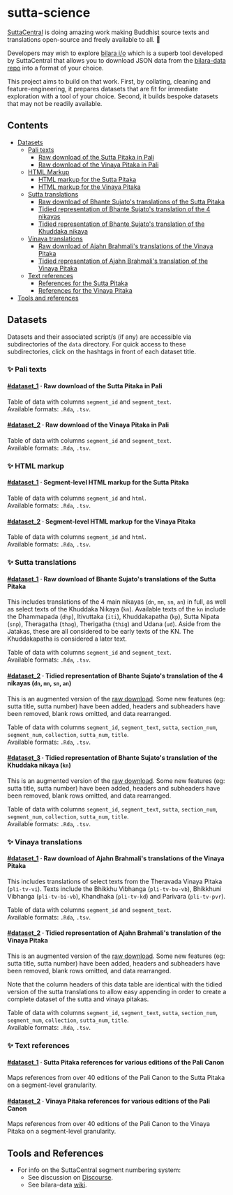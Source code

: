 # sutta-science

[SuttaCentral](https://github.com/suttacentral) is doing amazing work making Buddhist source texts and translations open-source and freely available to all. :tada: 

Developers may wish to explore [bilara i/o](https://github.com/suttacentral/bilara-data/wiki/Bilara-io) which is a superb tool developed by SuttaCentral that allows you to download JSON data from the [bilara-data repo](https://github.com/suttacentral/bilara-data) into a format of your choice. 

This project aims to build on that work. First, by collating, cleaning and feature-engineering, it prepares datasets that are fit for immediate exploration with a tool of your choice. Second, it builds bespoke datasets that may not be readily available.

## Contents

* [Datasets](#datasets)
    * [Pali texts](#pali-texts)
        - [Raw download of the Sutta Pitaka in Pali](#pali-texts-dataset-1)
        - [Raw download of the Vinaya Pitaka in Pali](#pali-texts-dataset-2)
    * [HTML Markup](#html-markup)
        - [HTML markup for the Sutta Pitaka](#html-markup-dataset-1)
        - [HTML markup for the Vinaya Pitaka](#html-markup-dataset-2)
    * [Sutta translations](#sutta-translations)
        - [Raw download of Bhante Sujato's translations of the Sutta Pitaka](#sutta-translations-dataset-1) 
        - [Tidied representation of Bhante Sujato's translation of the 4 nikayas](#sutta-translations-dataset-2)
        - [Tidied representation of Bhante Sujato's translation of the Khuddaka nikaya](#sutta-translations-dataset-3)
    * [Vinaya translations](#vinaya-translations)
        - [Raw download of Ajahn Brahmali's translations of the Vinaya Pitaka](#vinaya-translations-dataset-1)
        - [Tidied representation of Ajahn Brahmali's translation of the Vinaya Pitaka](#vinaya-translations-dataset-2)
    * [Text references](#text-references)
        - [References for the Sutta Pitaka](#text-references-dataset-1)
        - [References for the Vinaya Pitaka](#text-references-dataset-2)
* [Tools and references](#tools-and-references)

## Datasets

Datasets and their associated script/s (if any) are accessible via subdirectories of the `data` directory. For quick access to these subdirectories, click on the hashtags in front of each dataset title. 

### :sparkles: Pali texts

#### [#dataset_1](https://github.com/chaz23/sutta-science/tree/main/data/pali-texts/dataset_1) <a name="pali-texts-dataset-1"></a>· Raw download of the Sutta Pitaka in Pali

Table of data with columns `segment_id` and `segment_text`.  
Available formats: `.Rda`, `.tsv`.

#### [#dataset_2](https://github.com/chaz23/sutta-science/tree/main/data/pali-texts/dataset_2) <a name="pali-texts-dataset-2"></a>· Raw download of the Vinaya Pitaka in Pali

Table of data with columns `segment_id` and `segment_text`.  
Available formats: `.Rda`, `.tsv`.

### :sparkles: HTML markup

#### [#dataset_1](https://github.com/chaz23/sutta-science/tree/main/data/html/dataset_1) <a name="html-markup-dataset-1"></a>· Segment-level HTML markup for the Sutta Pitaka

Table of data with columns `segment_id` and `html`.  
Available formats: `.Rda`, `.tsv`.

#### [#dataset_2](https://github.com/chaz23/sutta-science/tree/main/data/html/dataset_2) <a name="html-markup-dataset-2"></a>· Segment-level HTML markup for the Vinaya Pitaka

Table of data with columns `segment_id` and `html`.  
Available formats: `.Rda`, `.tsv`.

### :sparkles: Sutta translations 

#### [#dataset_1](https://github.com/chaz23/sutta-science/tree/main/data/sutta-translations/dataset_1) <a name="sutta-translations-dataset-1"></a>· Raw download of Bhante Sujato's translations of the Sutta Pitaka  

This includes translations of the 4 main nikayas (`dn`, `mn`, `sn`, `an`) in full, as well as select texts of the Khuddaka Nikaya (`kn`). Available texts of the `kn` include the Dhammapada (`dhp`), Itivuttaka (`iti`), Khuddakapatha (`kp`), Sutta Nipata (`snp`), Theragatha (`thag`), Therigatha (`thig`) and Udana (`ud`). Aside from the Jatakas, these are all considered to be early texts of the KN. The Khuddakapatha is considered a later text.

Table of data with columns `segment_id` and `segment_text`.  
Available formats: `.Rda`, `.tsv`.  

#### [#dataset_2](https://github.com/chaz23/sutta-science/tree/main/data/sutta-translations/dataset_2) <a name="sutta-translations-dataset-2"></a>· Tidied representation of Bhante Sujato's translation of the 4 nikayas (`dn`, `mn`, `sn`, `an`) 

This is an augmented version of the [raw download](#sutta-translations-dataset-1). Some new features (eg: sutta title, sutta number) have been added, headers and subheaders have been removed, blank rows omitted, and data rearranged.

Table of data with columns `segment_id`, `segment_text`, `sutta`, `section_num`, `segment_num`, `collection`, `sutta_num`, `title`.  
Available formats: `.Rda`, `.tsv`.  

#### [#dataset_3](https://github.com/chaz23/sutta-science/tree/main/data/sutta-translations/dataset_3) <a name="sutta-translations-dataset-3"></a>· Tidied representation of Bhante Sujato's translation of the Khuddaka nikaya (`kn`)

This is an augmented version of the [raw download](#sutta-translations-dataset-1). Some new features (eg: sutta title, sutta number) have been added, headers and subheaders have been removed, blank rows omitted, and data rearranged.

Table of data with columns `segment_id`, `segment_text`, `sutta`, `section_num`, `segment_num`, `collection`, `sutta_num`, `title`.  
Available formats: `.Rda`, `.tsv`.


### :sparkles: Vinaya translations

#### [#dataset_1](https://github.com/chaz23/sutta-science/tree/main/data/vinaya-translations/dataset_1) <a name="vinaya-translations-dataset-1"></a>· Raw download of Ajahn Brahmali's translations of the Vinaya Pitaka 

This includes translations of select texts from the Theravada Vinaya Pitaka (`pli-tv-vi`). Texts include the Bhikkhu Vibhanga (`pli-tv-bu-vb`), Bhikkhuni Vibhanga (`pli-tv-bi-vb`), Khandhaka (`pli-tv-kd`) and Parivara (`pli-tv-pvr`).

Table of data with columns `segment_id` and `segment_text`.  
Available formats: `.Rda`, `.tsv`.


#### [#dataset_2](https://github.com/chaz23/sutta-science/tree/main/data/vinaya-translations/dataset_2) <a name="vinaya-translations-dataset-2"></a>· Tidied representation of Ajahn Brahmali's translation of the Vinaya Pitaka  

This is an augmented version of the [raw download](#vinaya-translations-dataset-1). Some new features (eg: sutta title, sutta number) have been added, headers and subheaders have been removed, blank rows omitted, and data rearranged. 

Note that the column headers of this data table are identical with the tidied version of the sutta translations to allow easy appending in order to create a complete dataset of the sutta and vinaya pitakas.

Table of data with columns `segment_id`, `segment_text`, `sutta`, `section_num`, `segment_num`, `collection`, `sutta_num`, `title`.  
Available formats: `.Rda`, `.tsv`.

### :sparkles: Text references

#### [#dataset_1](https://github.com/chaz23/sutta-science/tree/main/data/references/dataset_1) <a name="text-references-dataset-1"></a>· Sutta Pitaka references for various editions of the Pali Canon

Maps references from over 40 editions of the Pali Canon to the Sutta Pitaka on a segment-level granularity.

#### [#dataset_2](https://github.com/chaz23/sutta-science/tree/main/data/references/dataset_2) <a name="text-references-dataset-2"></a>· Vinaya Pitaka references for various editions of the Pali Canon

Maps references from over 40 editions of the Pali Canon to the Vinaya Pitaka on a segment-level granularity.

## Tools and References

* For info on the SuttaCentral segment numbering system:
    * See discussion on [Discourse](https://discourse.suttacentral.net/t/making-sense-of-the-segment-numbering-system/23121).
    * See bilara-data [wiki](https://github.com/suttacentral/bilara-data/wiki/Bilara-segment-number-spec).